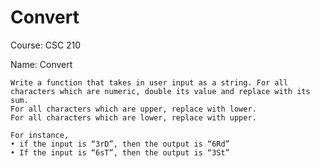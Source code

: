 # Convert
Course: CSC 210

Name: Convert

    Write a function that takes in user input as a string. For all characters which are numeric, double its value and replace with its sum. 
    For all characters which are upper, replace with lower. 
    For all characters which are lower, replace with upper.
    
    For instance,
    • if the input is “3rD”, then the output is “6Rd”
    • If the input is “6sT”, then the output is “3St”
